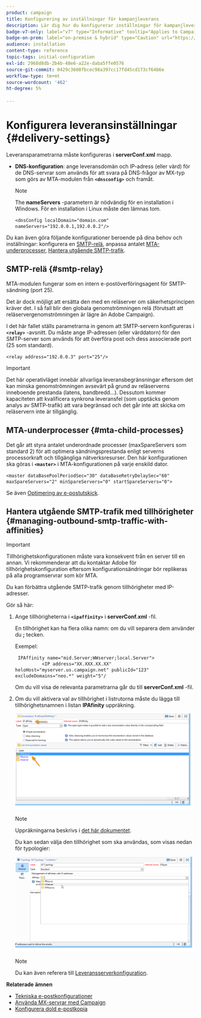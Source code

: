 ```yaml
---
product: campaign
title: Konfigurering av inställningar för kampanjleverans
description: Lär dig hur du konfigurerar inställningar för kampanjleverans
badge-v7-only: label="v7" type="Informative" tooltip="Applies to Campaign Classic v7 only"
badge-on-prem: label="on-premise & hybrid" type="Caution" url="https://experienceleague.adobe.com/docs/campaign-classic/using/installing-campaign-classic/architecture-and-hosting-models/hosting-models-lp/hosting-models.html?lang=en" tooltip="Applies to on-premise and hybrid deployments only"
audience: installation
content-type: reference
topic-tags: initial-configuration
exl-id: 2968d8db-2b4b-48e6-a22e-daba5ffe0576
source-git-commit: 0429c3608fbcec98a397cc17fd45cd173cf64b6e
workflow-type: tm+mt
source-wordcount: '462'
ht-degree: 5%

---
```


# Konfigurera leveransinställningar {#delivery-settings}



Leveransparametrarna måste konfigureras i **serverConf.xml** mapp.

* **DNS-konfiguration**: ange leveransdomän och IP-adress (eller värd) för de DNS-servrar som används för att svara på DNS-frågor av MX-typ som görs av MTA-modulen från **`<dnsconfig>`** och framåt.

   >[!NOTE]
   >
   >The **nameServers** -parametern är nödvändig för en installation i Windows. För en installation i Linux måste den lämnas tom.

   ```
   <dnsConfig localDomain="domain.com" nameServers="192.0.0.1,192.0.0.2"/>
   ```

Du kan även göra följande konfigurationer beroende på dina behov och inställningar: konfigurera en [SMTP-relä](#smtp-relay), anpassa antalet [MTA-underprocesser](#mta-child-processes), [Hantera utgående SMTP-trafik](#managing-outbound-smtp-traffic-with-affinities).

## SMTP-relä {#smtp-relay}

MTA-modulen fungerar som en intern e-postöverföringsagent för SMTP-sändning (port 25).

Det är dock möjligt att ersätta den med en reläserver om säkerhetsprincipen kräver det. I så fall blir den globala genomströmningen relä (förutsatt att reläservergenomströmningen är lägre än Adobe Campaign).

I det här fallet ställs parametrarna in genom att SMTP-servern konfigureras i **`<relay>`** -avsnitt. Du måste ange IP-adressen (eller värddatorn) för den SMTP-server som används för att överföra post och dess associerade port (25 som standard).

```
<relay address="192.0.0.3" port="25"/>
```

>[!IMPORTANT]
>
>Det här operativläget innebär allvarliga leveransbegränsningar eftersom det kan minska genomströmningen avsevärt på grund av reläserverns inneboende prestanda (latens, bandbredd...). Dessutom kommer kapaciteten att kvalificera synkrona leveransfel (som upptäcks genom analys av SMTP-trafik) att vara begränsad och det går inte att skicka om reläservern inte är tillgänglig.

## MTA-underprocesser {#mta-child-processes}

Det går att styra antalet underordnade processer (maxSpareServers som standard 2) för att optimera sändningsprestanda enligt serverns processorkraft och tillgängliga nätverksresurser. Den här konfigurationen ska göras i **`<master>`** i MTA-konfigurationen på varje enskild dator.

```
<master dataBasePoolPeriodSec="30" dataBaseRetryDelaySec="60" maxSpareServers="2" minSpareServers="0" startSpareServers="0">
```

Se även [Optimering av e-postutskick](../../installation/using/email-deliverability.md#email-sending-optimization).

## Hantera utgående SMTP-trafik med tillhörigheter {#managing-outbound-smtp-traffic-with-affinities}

>[!IMPORTANT]
>
>Tillhörighetskonfigurationen måste vara konsekvent från en server till en annan. Vi rekommenderar att du kontaktar Adobe för tillhörighetskonfiguration eftersom konfigurationsändringar bör replikeras på alla programservrar som kör MTA.

Du kan förbättra utgående SMTP-trafik genom tillhörigheter med IP-adresser.

Gör så här:

1. Ange tillhörigheterna i **`<ipaffinity>`** i **serverConf.xml** -fil.

   En tillhörighet kan ha flera olika namn: om du vill separera dem använder du **;** tecken.

   Exempel:

   ```
    IPAffinity name="mid.Server;WWserver;local.Server">
             <IP address="XX.XXX.XX.XX" heloHost="myserver.us.campaign.net" publicId="123" excludeDomains="neo.*" weight="5"/
   ```

   Om du vill visa de relevanta parametrarna går du till **serverConf.xml** -fil.

1. Om du vill aktivera val av tillhörighet i listrutorna måste du lägga till tillhörighetsnamnen i listan **IPAfinity** uppräkning.

   ![](assets/ipaffinity_enum.png)

   >[!NOTE]
   >
   >Uppräkningarna beskrivs i [det här dokumentet](../../platform/using/managing-enumerations.md).

   Du kan sedan välja den tillhörighet som ska användas, som visas nedan för typologier:

   ![](assets/ipaffinity_typology.png)

   >[!NOTE]
   >
   >Du kan även referera till [Leveransserverkonfiguration](../../installation/using/email-deliverability.md#delivery-server-configuration).

**Relaterade ämnen**
* [Tekniska e-postkonfigurationer](email-deliverability.md)
* [Använda MX-servrar med Campaign](using-mx-servers.md)
* [Konfigurera dold e-postkopia](email-archiving.md)
